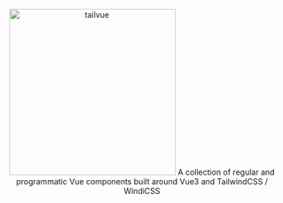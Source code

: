 <p align="center">
  <img src="https://raw.githubusercontent.com/fumeapp/tailvue/main/media/tailvue.png" width="300" alt="tailvue">
  A collection of regular and programmatic Vue components built around Vue3 and TailwindCSS / WindiCSS
</p>


